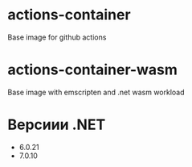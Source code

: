 # actions-container
Base image for github actions

# actions-container-wasm
Base image with emscripten and .net wasm workload

# Версиии .NET

- 6.0.21
- 7.0.10
